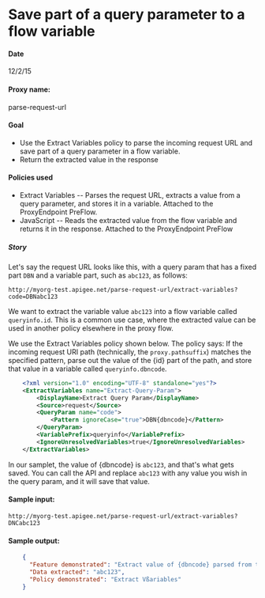 # Save part of a query parameter to a flow variable

#### Date 
12/2/15

#### Proxy name:
parse-request-url

#### Goal 

* Use the Extract Variables policy to parse the incoming request URL and save part of a query parameter in a flow variable. 
* Return the extracted value in the response

#### Policies used

* Extract Variables -- Parses the request URL, extracts a value from a query parameter, and stores it in a variable. Attached to the ProxyEndpoint PreFlow.
* JavaScript -- Reads the extracted value from the flow variable and returns it in the response. Attached to the ProxyEndpoint PreFlow

##### Story

Let's say the request URL looks like this, with a query param that has a fixed part `DBN` and a variable part, such as `abc123`, as follows:

`http://myorg-test.apigee.net/parse-request-url/extract-variables?code=DBNabc123`

We want to extract the variable value `abc123` into a flow variable called `queryinfo.id`. This is a common use case, where the extracted value can be used in another policy elsewhere in the proxy flow.

We use the Extract Variables policy shown below. The policy says: If the incoming request URI path (technically, the `proxy.pathsuffix`) matches the specified pattern, parse out the value of the {id} part of the path, and store that value in a variable called `queryinfo.dbncode`. 

```xml
    <?xml version="1.0" encoding="UTF-8" standalone="yes"?>
    <ExtractVariables name="Extract-Query-Param">
        <DisplayName>Extract Query Param</DisplayName>
        <Source>request</Source>
        <QueryParam name="code">
            <Pattern ignoreCase="true">DBN{dbncode}</Pattern>
        </QueryParam>
        <VariablePrefix>queryinfo</VariablePrefix>
        <IgnoreUnresolvedVariables>true</IgnoreUnresolvedVariables>
    </ExtractVariables>
```

In our samplet, the value of {dbncode} is `abc123`, and that's what gets saved. You can call the API and replace `abc123` with any value you wish in the query param, and it will save that value. 

#### Sample input:

`http://myorg-test.apigee.net/parse-request-url/extract-variables?DNCabc123`

#### Sample output:

```json
    {
      "Feature demonstrated": "Extract value of {dbncode} parsed from the code query parameter: ?code=DBN{dbncode}",
      "Data extracted": "abc123",
      "Policy demonstrated": "Extract Vßariables"
    }
```



